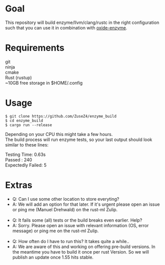 # Goal
This repository will build enzyme/llvm/clang/rustc in the right configuration such that you can use it in combination with [oxide-enzyme](https://github.com/rust-ml/oxide-enzyme).

# Requirements
git  
ninja  
cmake  
Rust (rustup)    
~10GB free storage in $HOME/.config  

# Usage
    $ git clone https://github.com/ZuseZ4/enzyme_build  
    $ cd enzyme_build  
    $ cargo run --release  

Depending on your CPU this might take a few hours.  
The build process will run enzyme tests, so your last output should look similar to these lines:

Testing Time: 0.63s  
  Passed           : 240  
  Expectedly Failed:   5  

# Extras
- Q: Can I use some other location to store everyting?
- A: We will add an option for that later. If it's urgent please open an issue or ping me (Manuel Drehwald) on the rust-ml Zulip.  
&nbsp;
- Q: It fails some (all) tests or the build breaks even earlier. Help?
- A: Sorry. Please open an issue with relevant information (OS, error message) or ping me on the rust-ml Zulip.  
&nbsp;
- Q: How often do I have to run this? It takes quite a while..
- A: We are aware of this and working on offering pre-build versions. In the meantime you have to build it once per rust Version. So we will publish an update once 1.55 hits stable.
